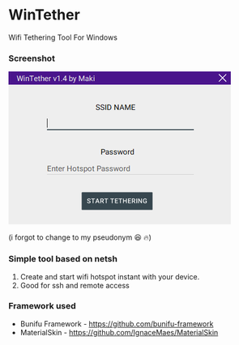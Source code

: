 # WinTether
Wifi Tethering Tool For Windows 

### Screenshot
![Image of WinTether](https://raw.githubusercontent.com/GrayCatWhiz/WinTether/master/Capture.PNG)

(i forgot to change to my pseudonym :laughing: :fire:)

### Simple tool based on netsh
1. Create and start wifi hotspot instant with your device.
2. Good for ssh and remote access

### Framework used
* Bunifu Framework - https://github.com/bunifu-framework 
* MaterialSkin - https://github.com/IgnaceMaes/MaterialSkin

